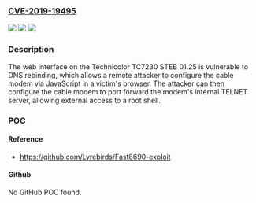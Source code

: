 ### [CVE-2019-19495](https://cve.mitre.org/cgi-bin/cvename.cgi?name=CVE-2019-19495)
![](https://img.shields.io/static/v1?label=Product&message=n%2Fa&color=blue)
![](https://img.shields.io/static/v1?label=Version&message=n%2Fa&color=blue)
![](https://img.shields.io/static/v1?label=Vulnerability&message=n%2Fa&color=brighgreen)

### Description

The web interface on the Technicolor TC7230 STEB 01.25 is vulnerable to DNS rebinding, which allows a remote attacker to configure the cable modem via JavaScript in a victim's browser. The attacker can then configure the cable modem to port forward the modem's internal TELNET server, allowing external access to a root shell.

### POC

#### Reference
- https://github.com/Lyrebirds/Fast8690-exploit

#### Github
No GitHub POC found.

